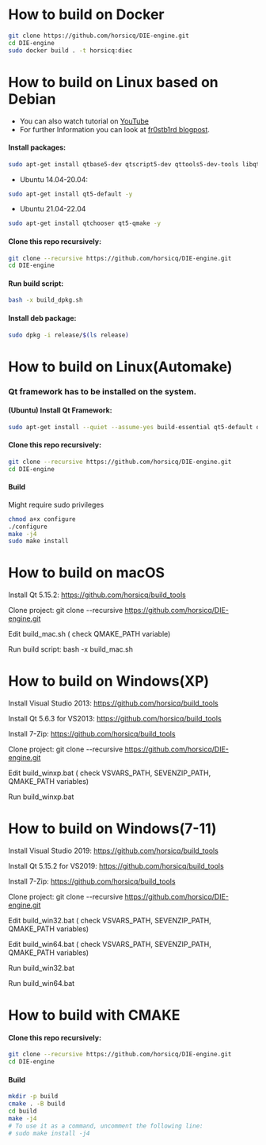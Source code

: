 # How to build on Docker

```bash
git clone https://github.com/horsicq/DIE-engine.git
cd DIE-engine
sudo docker build . -t horsicq:diec
```

# How to build on Linux based on Debian 

* You can also watch tutorial on [YouTube](https://www.youtube.com/watch?v=hODcbA_1Tns)
* For further Information you can look at [fr0stb1rd blogpost](https://fr0stb1rd.gitlab.io/posts/building-and-running-detect-it-easy-on-kali-linux-complete-tutorial/).
  
#### Install packages:

```bash
sudo apt-get install qtbase5-dev qtscript5-dev qttools5-dev-tools libqt5svg5-dev git build-essential -y
```

- Ubuntu 14.04-20.04:

```bash
sudo apt-get install qt5-default -y
```

- Ubuntu 21.04-22.04

```bash
sudo apt-get install qtchooser qt5-qmake -y
```

#### Clone this repo recursively:

```bash
git clone --recursive https://github.com/horsicq/DIE-engine.git
cd DIE-engine
```

#### Run build script:

```bash
bash -x build_dpkg.sh
```

#### Install deb package:

```bash
sudo dpkg -i release/$(ls release)
```

# How to build on Linux(Automake)

### Qt framework has to be installed on the system.

#### (Ubuntu) Install Qt Framework:

```bash
sudo apt-get install --quiet --assume-yes build-essential qt5-default qtbase5-dev qttools5-dev-tools qtscript5-dev libqt5svg5-dev
```

#### Clone this repo recursively:

```bash
git clone --recursive https://github.com/horsicq/DIE-engine.git
cd DIE-engine
```

#### Build

Might require sudo privileges

```bash
chmod a+x configure
./configure
make -j4
sudo make install
```

# How to build on macOS

Install Qt 5.15.2: https://github.com/horsicq/build_tools

Clone project: git clone --recursive https://github.com/horsicq/DIE-engine.git

Edit build_mac.sh ( check QMAKE_PATH variable)

Run build script: bash -x build_mac.sh

# How to build on Windows(XP)

Install Visual Studio 2013: https://github.com/horsicq/build_tools

Install Qt 5.6.3 for VS2013: https://github.com/horsicq/build_tools

Install 7-Zip: https://github.com/horsicq/build_tools

Clone project: git clone --recursive https://github.com/horsicq/DIE-engine.git

Edit build_winxp.bat ( check VSVARS_PATH, SEVENZIP_PATH, QMAKE_PATH variables)

Run build_winxp.bat

# How to build on Windows(7-11)

Install Visual Studio 2019: https://github.com/horsicq/build_tools

Install Qt 5.15.2 for VS2019: https://github.com/horsicq/build_tools

Install 7-Zip: https://github.com/horsicq/build_tools

Clone project: git clone --recursive https://github.com/horsicq/DIE-engine.git

Edit build_win32.bat ( check VSVARS_PATH, SEVENZIP_PATH, QMAKE_PATH variables)

Edit build_win64.bat ( check VSVARS_PATH, SEVENZIP_PATH, QMAKE_PATH variables)

Run build_win32.bat

Run build_win64.bat

# How to build with CMAKE

#### Clone this repo recursively:

```bash
git clone --recursive https://github.com/horsicq/DIE-engine.git
cd DIE-engine
```

#### Build

```bash
mkdir -p build
cmake . -B build
cd build
make -j4
# To use it as a command, uncomment the following line:
# sudo make install -j4
```
